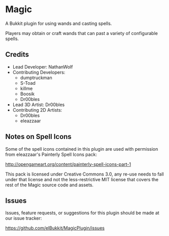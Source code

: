 # Magic

A Bukkit plugin for using wands and casting spells.

Players may obtain or craft wands that can past a variety of configurable spells.

## Credits

- Lead Developer: NathanWolf
- Contributing Developers:
  - dumptruckman
  - S-Toad
  - killme
  - Boosik
  - Dr00bles
- Lead 3D Artist: Dr00bles
- Contributing 2D Artists:
  - Dr00bles
  - eleazzaar
  
## Notes on Spell Icons

Some of the spell icons contained in this plugin are used with permission from eleazzaar's Painterly Spell Icons pack:

http://opengameart.org/content/painterly-spell-icons-part-1

This pack is licensed under Creative Commons 3.0, any re-use needs to fall under that license and 
not the less-restrictive MIT license that covers the rest of the Magic source code and assets.

## Issues

Issues, feature requests, or suggestions for this plugin should be made at our issue tracker:

https://github.com/elBukkit/MagicPlugin/issues

